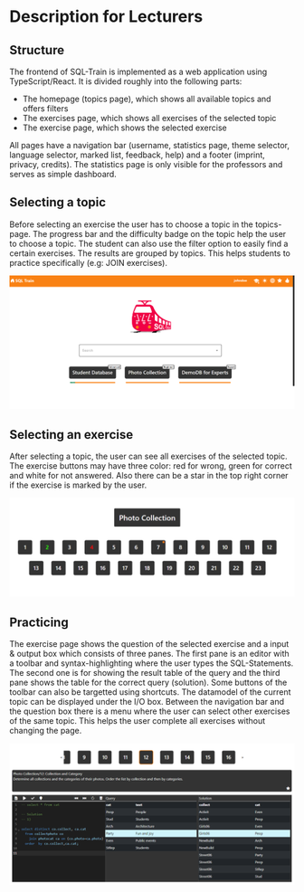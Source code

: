 <!--
SPDX-FileCopyrightText: 2023 2023, Nicolas Bota, Marcel Geiger, Florian Paul, Rajbir Singh, Niklas Sirch, Jan Swiridow, Duc Minh Vu, Mike Wegele

SPDX-License-Identifier: CC-BY-SA-4.0
-->

# Description for Lecturers
## Structure

The frontend of SQL-Train is implemented as a web application using
TypeScript/React. It is divided roughly into the following parts:

- The homepage (topics page), which shows all available topics and offers
  filters
- The exercises page, which shows all exercises of the selected topic
- The exercise page, which shows the selected exercise

All pages have a navigation bar (username, statistics page, theme selector,
language selector, marked list, feedback, help) and a footer (imprint, privacy,
credits). The statistics page is only visible for the professors and serves as
simple dashboard.

## Selecting a topic

Before selecting an exercise the user has to choose a topic in the topics-page.
The progress bar and the difficulty badge on the topic help the user to choose a
topic. The student can also use the filter option to easily find a certain
exercises. The results are grouped by topics. This helps students to practice
specifically (e.g: JOIN exercises).

![topics-page](./images/topics-page.png "topics-page")

## Selecting an exercise

After selecting a topic, the user can see all exercises of the selected topic.
The exercise buttons may have three color: red for wrong, green for correct and
white for not answered. Also there can be a star in the top right corner if the
exercise is marked by the user.

![exercises-page](./images/exercises-page.png "exercises-page")

## Practicing

The exercise page shows the question of the selected exercise and a input &
output box which consists of three panes. The first pane is an editor with a
toolbar and syntax-highlighting where the user types the SQL-Statements. The
second one is for showing the result table of the query and the third pane shows
the table for the correct query (solution). Some buttons of the toolbar can also
be targetted using shortcuts. The datamodel of the current topic can be
displayed under the I/O box. Between the navigation bar and the question box
there is a menu where the user can select other exercises of the same topic.
This helps the user complete all exercises without changing the page.

![exercise-page](./images/exercise-page.png "exercise-page")
